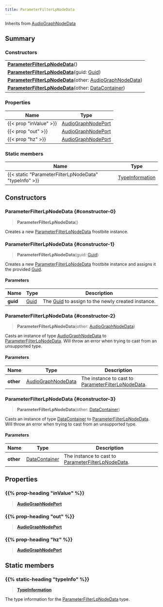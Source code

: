 ```yaml
---
title: ParameterFilterLpNodeData
---
```


Inherits from [AudioGraphNodeData](/vext/ref/fb/audiographnodedata)

## Summary

### Constructors

|  |
| --- |
| **[ParameterFilterLpNodeData](#constructor-0)**() |
| **[ParameterFilterLpNodeData](#constructor-1)**(guid: [Guid](/vext/ref/shared/type/guid)) |
| **[ParameterFilterLpNodeData](#constructor-2)**(other: [AudioGraphNodeData](/vext/ref/fb/audiographnodedata)) |
| **[ParameterFilterLpNodeData](#constructor-3)**(other: [DataContainer](/vext/ref/shared/type/datacontainer)) |

### Properties

| Name | Type |
| ---- | ---- |
| {{< prop "inValue" >}} | [AudioGraphNodePort](/vext/ref/fb/audiographnodeport) |
| {{< prop "out" >}} | [AudioGraphNodePort](/vext/ref/fb/audiographnodeport) |
| {{< prop "hz" >}} | [AudioGraphNodePort](/vext/ref/fb/audiographnodeport) |

### Static members

| Name | Type |
| ---- | ---- |
| {{< static "ParameterFilterLpNodeData" "typeInfo" >}} | [TypeInformation](/vext/ref/shared/type/typeinformation) |

## Constructors

### ParameterFilterLpNodeData {#constructor-0}

> **ParameterFilterLpNodeData**()

Creates a new [ParameterFilterLpNodeData](/vext/ref/fb/parameterfilterlpnodedata) frostbite instance.

### ParameterFilterLpNodeData {#constructor-1}

> **ParameterFilterLpNodeData**(guid: [Guid](/vext/ref/shared/type/guid))

Creates a new [ParameterFilterLpNodeData](/vext/ref/fb/parameterfilterlpnodedata) frostbite instance and assigns it the provided [Guid](/vext/ref/shared/type/guid).

#### Parameters

| Name | Type | Description |
| ---- | ---- | ----------- |
| **guid** | [Guid](/vext/ref/shared/type/guid) | The [Guid](/vext/ref/shared/type/guid) to assign to the newly created instance. |

### ParameterFilterLpNodeData {#constructor-2}

> **ParameterFilterLpNodeData**(other: [AudioGraphNodeData](/vext/ref/fb/audiographnodedata))

Casts an instance of type [AudioGraphNodeData](/vext/ref/fb/audiographnodedata) to [ParameterFilterLpNodeData](/vext/ref/fb/parameterfilterlpnodedata). Will throw an error when trying to cast from an unsupported type.

#### Parameters

| Name | Type | Description |
| ---- | ---- | ----------- |
| **other** | [AudioGraphNodeData](/vext/ref/fb/audiographnodedata) | The instance to cast to [ParameterFilterLpNodeData](/vext/ref/fb/parameterfilterlpnodedata). |

### ParameterFilterLpNodeData {#constructor-3}

> **ParameterFilterLpNodeData**(other: [DataContainer](/vext/ref/shared/type/datacontainer))

Casts an instance of type [DataContainer](/vext/ref/shared/type/datacontainer) to [ParameterFilterLpNodeData](/vext/ref/fb/parameterfilterlpnodedata). Will throw an error when trying to cast from an unsupported type.

#### Parameters

| Name | Type | Description |
| ---- | ---- | ----------- |
| **other** | [DataContainer](/vext/ref/shared/type/datacontainer) | The instance to cast to [ParameterFilterLpNodeData](/vext/ref/fb/parameterfilterlpnodedata). |

## Properties

### {{% prop-heading "inValue" %}}

> **[AudioGraphNodePort](/vext/ref/fb/audiographnodeport)**

### {{% prop-heading "out" %}}

> **[AudioGraphNodePort](/vext/ref/fb/audiographnodeport)**

### {{% prop-heading "hz" %}}

> **[AudioGraphNodePort](/vext/ref/fb/audiographnodeport)**

## Static members

### {{% static-heading "typeInfo" %}}

> **[TypeInformation](/vext/ref/shared/type/typeinformation)**

The type information for the [ParameterFilterLpNodeData](/vext/ref/fb/parameterfilterlpnodedata) type.

